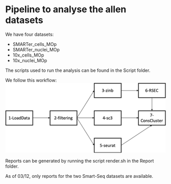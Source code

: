 # Pipeline to analyse the allen datasets

We have four datasets:

+ SMARTer_cells_MOp
+ SMARTer_nuclei_MOp
+ 10x_cells_MOp
+ 10x_nuclei_MOp

The scripts used to run the analysis can be found in the Script folder.

We follow this workflow:
![](Figures/SMART-Seq_workflow.png)


Reports can be generated by running the script render.sh in the Report folder. 

As of 03/12, only reports for the two Smart-Seq datasets are available.
